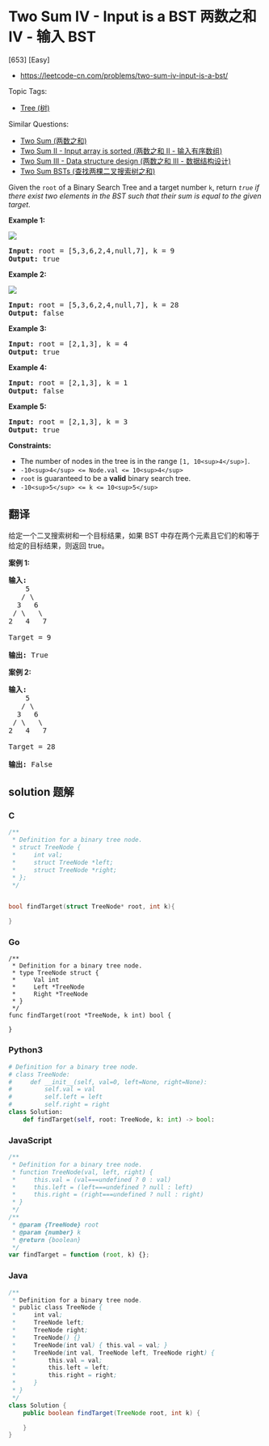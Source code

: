 # Two Sum IV - Input is a BST 两数之和 IV - 输入 BST

[653] [Easy]

- https://leetcode-cn.com/problems/two-sum-iv-input-is-a-bst/

Topic Tags:

- [Tree (树)](https://leetcode-cn.com/tag/tree/)

Similar Questions:

- [Two Sum (两数之和)](https://leetcode-cn.com/problems/two-sum/)
- [Two Sum II - Input array is sorted (两数之和 II - 输入有序数组)](https://leetcode-cn.com/problems/two-sum-ii-input-array-is-sorted/)
- [Two Sum III - Data structure design (两数之和 III - 数据结构设计)](https://leetcode-cn.com/problems/two-sum-iii-data-structure-design/)
- [Two Sum BSTs (查找两棵二叉搜索树之和)](https://leetcode-cn.com/problems/two-sum-bsts/)

Given the `root` of a Binary Search Tree and a target number `k`, return _`true` if there exist two elements in the BST such that their sum is equal to the given target_.

**Example 1:**

![](https://assets.leetcode.com/uploads/2020/09/21/sum_tree_1.jpg)

<pre><strong>Input:</strong> root = [5,3,6,2,4,null,7], k = 9
<strong>Output:</strong> true
</pre>

**Example 2:**

![](https://assets.leetcode.com/uploads/2020/09/21/sum_tree_2.jpg)

<pre><strong>Input:</strong> root = [5,3,6,2,4,null,7], k = 28
<strong>Output:</strong> false
</pre>

**Example 3:**

<pre><strong>Input:</strong> root = [2,1,3], k = 4
<strong>Output:</strong> true
</pre>

**Example 4:**

<pre><strong>Input:</strong> root = [2,1,3], k = 1
<strong>Output:</strong> false
</pre>

**Example 5:**

<pre><strong>Input:</strong> root = [2,1,3], k = 3
<strong>Output:</strong> true
</pre>

**Constraints:**

- The number of nodes in the tree is in the range `[1, 10<sup>4</sup>]`.
- `-10<sup>4</sup> <= Node.val <= 10<sup>4</sup>`
- `root` is guaranteed to be a **valid** binary search tree.
- `-10<sup>5</sup> <= k <= 10<sup>5</sup>`

## 翻译

给定一个二叉搜索树和一个目标结果，如果 BST 中存在两个元素且它们的和等于给定的目标结果，则返回 true。

**案例 1:**

<pre><strong>输入:</strong> 
    5
   / \
  3   6
 / \   \
2   4   7

Target = 9

<strong>输出:</strong> True
</pre>

**案例 2:**

<pre><strong>输入:</strong> 
    5
   / \
  3   6
 / \   \
2   4   7

Target = 28

<strong>输出:</strong> False
</pre>

## solution 题解

### C

```c
/**
 * Definition for a binary tree node.
 * struct TreeNode {
 *     int val;
 *     struct TreeNode *left;
 *     struct TreeNode *right;
 * };
 */


bool findTarget(struct TreeNode* root, int k){

}
```

### Go

```golang
/**
 * Definition for a binary tree node.
 * type TreeNode struct {
 *     Val int
 *     Left *TreeNode
 *     Right *TreeNode
 * }
 */
func findTarget(root *TreeNode, k int) bool {

}
```

### Python3

```python
# Definition for a binary tree node.
# class TreeNode:
#     def __init__(self, val=0, left=None, right=None):
#         self.val = val
#         self.left = left
#         self.right = right
class Solution:
    def findTarget(self, root: TreeNode, k: int) -> bool:

```

### JavaScript

```javascript
/**
 * Definition for a binary tree node.
 * function TreeNode(val, left, right) {
 *     this.val = (val===undefined ? 0 : val)
 *     this.left = (left===undefined ? null : left)
 *     this.right = (right===undefined ? null : right)
 * }
 */
/**
 * @param {TreeNode} root
 * @param {number} k
 * @return {boolean}
 */
var findTarget = function (root, k) {};
```

### Java

```java
/**
 * Definition for a binary tree node.
 * public class TreeNode {
 *     int val;
 *     TreeNode left;
 *     TreeNode right;
 *     TreeNode() {}
 *     TreeNode(int val) { this.val = val; }
 *     TreeNode(int val, TreeNode left, TreeNode right) {
 *         this.val = val;
 *         this.left = left;
 *         this.right = right;
 *     }
 * }
 */
class Solution {
    public boolean findTarget(TreeNode root, int k) {

    }
}
```
